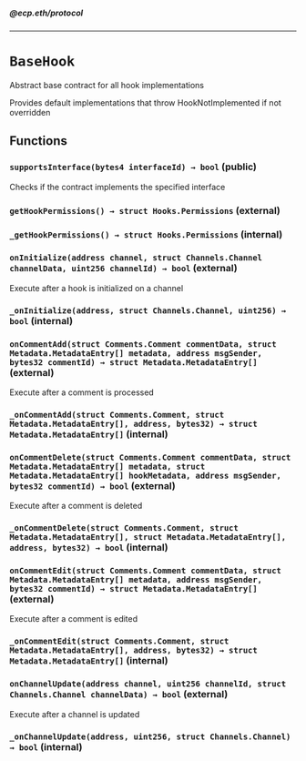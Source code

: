 ##### @ecp.eth/protocol

---

# `BaseHook`

Abstract base contract for all hook implementations

Provides default implementations that throw HookNotImplemented if not overridden

## Functions

### `supportsInterface(bytes4 interfaceId) → bool` (public)

Checks if the contract implements the specified interface

### `getHookPermissions() → struct Hooks.Permissions` (external)

### `_getHookPermissions() → struct Hooks.Permissions` (internal)

### `onInitialize(address channel, struct Channels.Channel channelData, uint256 channelId) → bool` (external)

Execute after a hook is initialized on a channel

### `_onInitialize(address, struct Channels.Channel, uint256) → bool` (internal)

### `onCommentAdd(struct Comments.Comment commentData, struct Metadata.MetadataEntry[] metadata, address msgSender, bytes32 commentId) → struct Metadata.MetadataEntry[]` (external)

Execute after a comment is processed

### `_onCommentAdd(struct Comments.Comment, struct Metadata.MetadataEntry[], address, bytes32) → struct Metadata.MetadataEntry[]` (internal)

### `onCommentDelete(struct Comments.Comment commentData, struct Metadata.MetadataEntry[] metadata, struct Metadata.MetadataEntry[] hookMetadata, address msgSender, bytes32 commentId) → bool` (external)

Execute after a comment is deleted

### `_onCommentDelete(struct Comments.Comment, struct Metadata.MetadataEntry[], struct Metadata.MetadataEntry[], address, bytes32) → bool` (internal)

### `onCommentEdit(struct Comments.Comment commentData, struct Metadata.MetadataEntry[] metadata, address msgSender, bytes32 commentId) → struct Metadata.MetadataEntry[]` (external)

Execute after a comment is edited

### `_onCommentEdit(struct Comments.Comment, struct Metadata.MetadataEntry[], address, bytes32) → struct Metadata.MetadataEntry[]` (internal)

### `onChannelUpdate(address channel, uint256 channelId, struct Channels.Channel channelData) → bool` (external)

Execute after a channel is updated

### `_onChannelUpdate(address, uint256, struct Channels.Channel) → bool` (internal)
